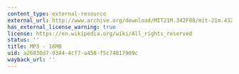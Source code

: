 ```yaml
---
content_type: external-resource
external_url: http://www.archive.org/download/MIT21M.342F08/mit-21m.432-f08-seeker_aardvark.mp3
has_external_license_warning: true
license: https://en.wikipedia.org/wiki/All_rights_reserved
status: ''
title: MP3 - 16MB
uid: a26830d7-9344-4cf7-a458-f5c74817909c
wayback_url: ''
---
```

